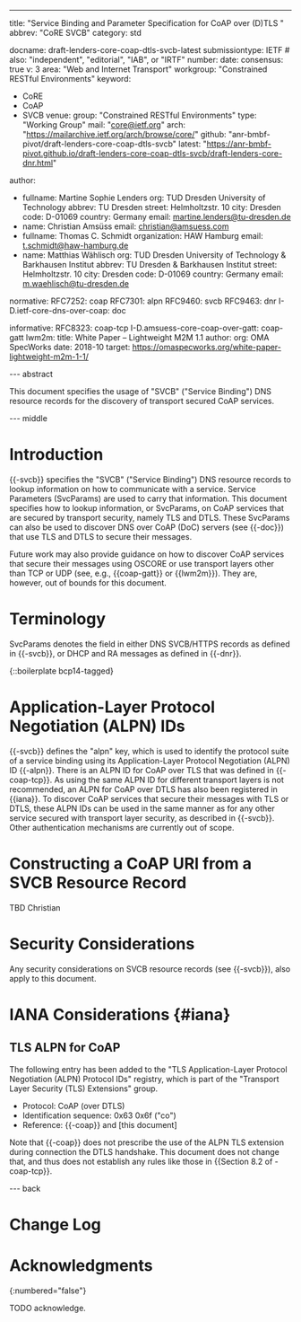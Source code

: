 ---
title: "Service Binding and Parameter Specification for CoAP over (D)TLS "
abbrev: "CoRE SVCB"
category: std

docname: draft-lenders-core-coap-dtls-svcb-latest
submissiontype: IETF  # also: "independent", "editorial", "IAB", or "IRTF"
number:
date:
consensus: true
v: 3
area: "Web and Internet Transport"
workgroup: "Constrained RESTful Environments"
keyword:
 - CoRE
 - CoAP
 - SVCB
venue:
  group: "Constrained RESTful Environments"
  type: "Working Group"
  mail: "core@ietf.org"
  arch: "https://mailarchive.ietf.org/arch/browse/core/"
  github: "anr-bmbf-pivot/draft-lenders-core-coap-dtls-svcb"
  latest: "https://anr-bmbf-pivot.github.io/draft-lenders-core-coap-dtls-svcb/draft-lenders-core-dnr.html"

author:
 -  fullname: Martine Sophie Lenders
    org: TUD Dresden University of Technology
    abbrev: TU Dresden
    street: Helmholtzstr. 10
    city: Dresden
    code: D-01069
    country: Germany
    email: martine.lenders@tu-dresden.de
 -  name: Christian Amsüss
    email: christian@amsuess.com
 -  fullname: Thomas C. Schmidt
    organization: HAW Hamburg
    email: t.schmidt@haw-hamburg.de
 -  name: Matthias Wählisch
    org: TUD Dresden University of Technology & Barkhausen Institut
    abbrev: TU Dresden & Barkhausen Institut
    street: Helmholtzstr. 10
    city: Dresden
    code: D-01069
    country: Germany
    email: m.waehlisch@tu-dresden.de

normative:
  RFC7252: coap
  RFC7301: alpn
  RFC9460: svcb
  RFC9463: dnr
  I-D.ietf-core-dns-over-coap: doc

informative:
  RFC8323: coap-tcp
  I-D.amsuess-core-coap-over-gatt: coap-gatt
  lwm2m:
    title: White Paper – Lightweight M2M 1.1
    author:
      org: OMA SpecWorks
    date: 2018-10
    target: https://omaspecworks.org/white-paper-lightweight-m2m-1-1/

--- abstract

This document specifies the usage of "SVCB" ("Service Binding") DNS resource
records for the discovery of transport secured CoAP services.

--- middle

# Introduction

{{-svcb}} specifies the "SVCB" ("Service Binding") DNS resource records to lookup information on
how to communicate with a service. Service Parameters (SvcParams) are used to
carry that information. This document specifies how to lookup information, or
SvcParams, on CoAP services that are secured by transport security, namely TLS and DTLS. These
SvcParams can also be used to discover DNS over CoAP (DoC) servers (see
{{-doc}}) that use TLS and DTLS to secure their messages.

Future work may also provide guidance on how to discover CoAP services that secure their messages
using OSCORE or use transport layers other than TCP or UDP (see, e.g.,
{{coap-gatt}} or {{lwm2m}}). They are, however, out of bounds for this document.

# Terminology

SvcParams denotes the field in either DNS SVCB/HTTPS records as defined in {{-svcb}}, or DHCP and RA
messages as defined in {{-dnr}}.

{::boilerplate bcp14-tagged}

# Application-Layer Protocol Negotiation (ALPN) IDs

{{-svcb}} defines the "alpn" key, which is used to identify the protocol suite of a service binding
using its Application-Layer Protocol Negotiation (ALPN) ID {{-alpn}}. There is
an ALPN ID for CoAP over TLS that was defined in {{-coap-tcp}}. As using the
same ALPN ID for different transport layers is not recommended, an ALPN for
CoAP over DTLS has also been registered in {{iana}}. To discover CoAP services
that secure their messages with TLS or DTLS, these ALPN IDs can be used in the
same manner as for any other service secured with transport layer security, as
described in {{-svcb}}. Other authentication mechanisms are currently out of scope.

# Constructing a CoAP URI from a SVCB Resource Record
TBD Christian

# Security Considerations

Any security considerations on SVCB resource records (see {{-svcb}}), also apply to this document.

# IANA Considerations {#iana}

## TLS ALPN for CoAP

The following entry has been added to the
"TLS Application-Layer Protocol Negotiation (ALPN) Protocol IDs" registry,
which is part of the "Transport Layer Security (TLS) Extensions" group.

* Protocol: CoAP (over DTLS)
* Identification sequence: 0x63 0x6f ("co")
* Reference: {{-coap}} and \[this document\]

Note that {{-coap}} does not prescribe the use of the ALPN TLS extension during connection the DTLS handshake.
This document does not change that, and thus does not establish any rules like those in {{Section 8.2 of -coap-tcp}}.


--- back

# Change Log


# Acknowledgments
{:numbered="false"}

TODO acknowledge.
